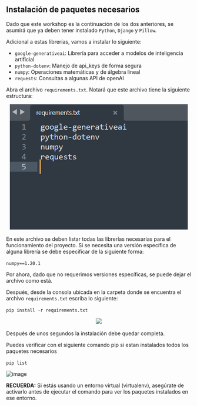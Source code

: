 ## Instalación de paquetes necesarios

Dado que este workshop es la continuación de los dos anteriores, se asumirá que ya deben tener instalado ``Python``, ``Django`` y ``Pillow``.

Adicional a estas librerías, vamos a instalar lo siguiente:

- ``google-generativeai``: Librería para acceder a modelos de inteligencia artificial
-  ``python-dotenv``: Manejo de api_keys de forma segura
-  ``numpy``: Operaciones matemáticas y de álgebra lineal
-  ``requests``: Consultas a algunas API de openAI

Abra el archivo ``requirements.txt``. Notará que este archivo tiene la siguiente estructura:

 <div align="center">
  <a>
    <img src="imgs/install.png">
  </a>
  </div>

En este archivo se deben listar todas las librerías necesarias para el funcionamiento del proyecto. Si se necesita una versión específica de alguna librería se debe especificar de la siguiente forma:

``numpy==1.20.1``

Por ahora, dado que no requerimos versiones específicas, se puede dejar el archivo como está.

Después, desde la consola ubicada en la carpeta donde se encuentra el archivo ``requirements.txt`` escriba lo siguiente:

``pip install -r requirements.txt``

 <div align="center">
  <a>
    <img src="imgs/install2.png">
  </a>
  </div>

Después de unos segundos la instalación debe quedar completa.

Puedes verificar con el siguiente comando pip si estan instalados todos los paquetes necesarios

``pip list``

![image](https://github.com/user-attachments/assets/36b8e843-ba84-45ee-a8d8-204760114c02)


**RECUERDA:** Si estás usando un entorno virtual (virtualenv), asegúrate de activarlo antes de ejecutar el comando para ver los paquetes instalados en ese entorno.
